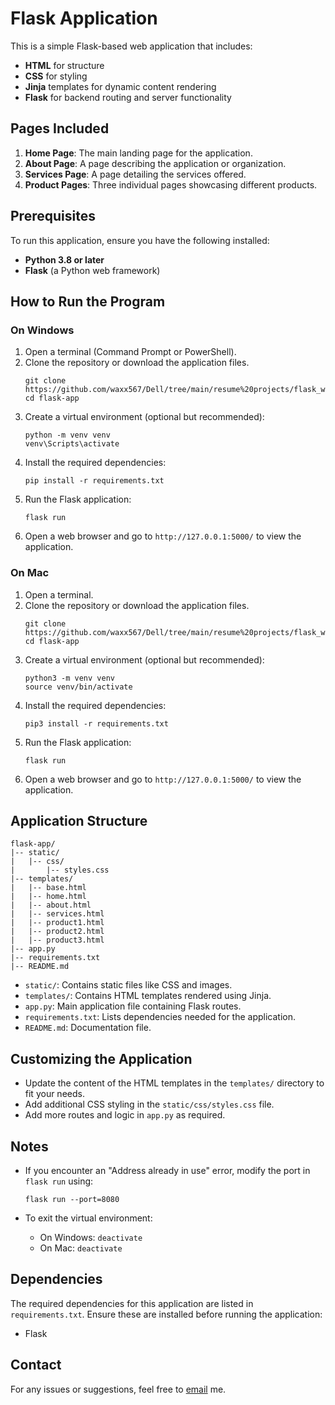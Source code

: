 # Flask Application

This is a simple Flask-based web application that includes:

- **HTML** for structure
- **CSS** for styling
- **Jinja** templates for dynamic content rendering
- **Flask** for backend routing and server functionality

## Pages Included

1. **Home Page**: The main landing page for the application.
2. **About Page**: A page describing the application or organization.
3. **Services Page**: A page detailing the services offered.
4. **Product Pages**: Three individual pages showcasing different products.

## Prerequisites

To run this application, ensure you have the following installed:

- **Python 3.8 or later**
- **Flask** (a Python web framework)

## How to Run the Program

### On Windows

1. Open a terminal (Command Prompt or PowerShell).
2. Clone the repository or download the application files.
   ```
   git clone https://github.com/waxx567/Dell/tree/main/resume%20projects/flask_website
   cd flask-app
   ```
3. Create a virtual environment (optional but recommended):
   ```
   python -m venv venv
   venv\Scripts\activate
   ```
4. Install the required dependencies:
   ```
   pip install -r requirements.txt
   ```
5. Run the Flask application:
   ```
   flask run
   ```
6. Open a web browser and go to `http://127.0.0.1:5000/` to view the application.

### On Mac

1. Open a terminal.
2. Clone the repository or download the application files.
   ```
   git clone https://github.com/waxx567/Dell/tree/main/resume%20projects/flask_website
   cd flask-app
   ```
3. Create a virtual environment (optional but recommended):
   ```
   python3 -m venv venv
   source venv/bin/activate
   ```
4. Install the required dependencies:
   ```
   pip3 install -r requirements.txt
   ```
5. Run the Flask application:
   ```
   flask run
   ```
6. Open a web browser and go to `http://127.0.0.1:5000/` to view the application.

## Application Structure

```
flask-app/
|-- static/
|   |-- css/
|       |-- styles.css
|-- templates/
|   |-- base.html
|   |-- home.html
|   |-- about.html
|   |-- services.html
|   |-- product1.html
|   |-- product2.html
|   |-- product3.html
|-- app.py
|-- requirements.txt
|-- README.md
```

- `static/`: Contains static files like CSS and images.
- `templates/`: Contains HTML templates rendered using Jinja.
- `app.py`: Main application file containing Flask routes.
- `requirements.txt`: Lists dependencies needed for the application.
- `README.md`: Documentation file.

## Customizing the Application

- Update the content of the HTML templates in the `templates/` directory to fit your needs.
- Add additional CSS styling in the `static/css/styles.css` file.
- Add more routes and logic in `app.py` as required.

## Notes

- If you encounter an "Address already in use" error, modify the port in `flask run` using:
  ```
  flask run --port=8080
  ```

- To exit the virtual environment:
  - On Windows: `deactivate`
  - On Mac: `deactivate`

## Dependencies

The required dependencies for this application are listed in `requirements.txt`. Ensure these are installed before running the application:

- Flask

## Contact

For any issues or suggestions, feel free to [email](waynem567@gmail.com) me.
